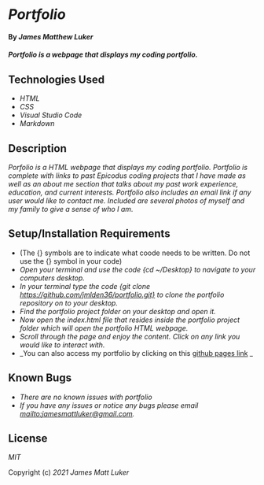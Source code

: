 # _Portfolio_

#### By _**James Matthew Luker**_

#### _Portfolio is a webpage that displays my coding portfolio._

## Technologies Used

* _HTML_
* _CSS_
* _Visual Studio Code_
* _Markdown_

## Description

_Porfolio is a HTML webpage that displays my coding portfolio.  Portfolio is complete with links to past Epicodus coding projects that I have made as well as an about me section that talks about my past work experience, education, and current interests.  Portfolio also includes an email link if any user would like to contact me.  Included are several photos of myself and my family to give a sense of who I am._

## Setup/Installation Requirements

* (The {} symbols are to indicate what coode needs to be written.  Do not use the {} symbol in your code)
* _Open your terminal and use the code {cd ~/Desktop} to navigate to your computers desktop._
* _In your terminal type the code {git clone https://github.com/jmlden36/portfolio.git} to clone the portfolio repository on to your desktop._
* _Find the portfolio project folder on your desktop and open it._
* _Now open the index.html file that resides inside the portfolio project folder which will open the portfolio HTML webpage._
* _Scroll through the page and enjoy the content.  Click on any link you would like to interact with._
* _You can also access my portfolio by clicking on this [github pages link]() _ 

## Known Bugs

* _There are no known issues with portfolio_
* _If you have any issues or notice any bugs please email [mailto:jamesmattluker@gmail.com](jamesmattluker@gmail.com)._

## License

_MIT_

Copyright (c) _2021_ _James Matt Luker_